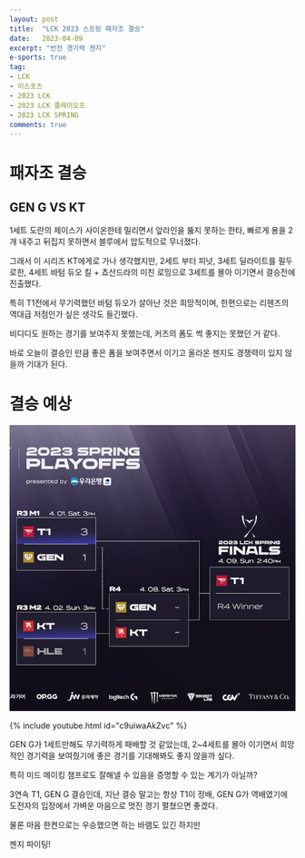 ```yaml
---
layout: post
title:  "LCK 2023 스프링 패자조 결승"
date:   2023-04-09
excerpt: "반전 경기력 젠지"
e-sports: true
tag:
- LCK
- 이스포츠
- 2023 LCK
- 2023 LCK 플레이오프
- 2023 LCK SPRING
comments: true
---
```


# 패자조 결승

## GEN G VS KT

1세트 도란의 제이스가 사이온한테 밀리면서 앞라인을 뚫지 못하는 한타, 빠르게 용을 2개 내주고 뒤집지 못하면서 블루에서 압도적으로 무너졌다.

그래서 이 시리즈 KT에게로 가나 생각했지만, 2세트 부터 피넛, 3세트 딜라이트를 필두로한, 4세트 바텀 듀오 킬 + 쵸산드라의 미친 로밍으로 3세트를 몰아 이기면서 결승전에 진출했다.

특히 T1전에서 무기력했던 바텀 듀오가 살아난 것은 희망적이며, 한편으로는 리헨즈의 역대급 저점인가 싶은 생각도 들긴했다.

비디디도 원하는 경기를 보여주지 못했는데, 커즈의 폼도 썩 좋지는 못했던 거 같다.

바로 오늘이 결승인 만큼 좋은 폼을 보여주면서 이기고 올라온 젠지도 경쟁력이 있지 않을까 기대가 된다.

# 결승 예상

![매치업](../img/2023/lck/spring_r4_final.png)

{% include youtube.html id="c9uiwaAkZvc" %}

GEN G가 1세트만해도 무기력하게 패배할 것 같았는데, 2~4세트를 몰아 이기면서 희망적인 경기력을 보여줬기에 좋은 경기를 기대해봐도 좋지 않을까 싶다.

특히 미드 메이킹 챔프로도 잘해낼 수 있음을 증명할 수 있는 계기가 아닐까?

3연속 T1, GEN G 결승인데, 지난 결승 말고는 항상 T1이 정배, GEN G가 역배였기에 도전자의 입장에서 가벼운 마음으로 멋진 경기 펼쳤으면 좋겠다.

물론 마음 한켠으로는 우승했으면 하는 바램도 있긴 하지만

젠지 파이팅!